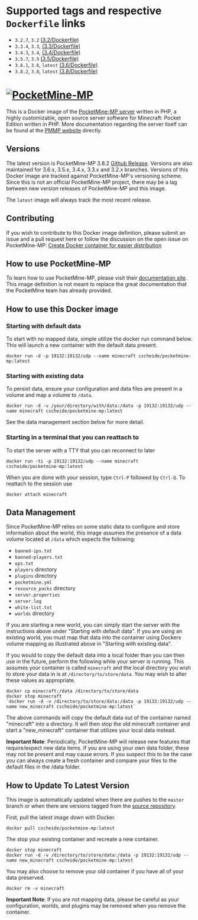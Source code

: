 # Supported tags and respective `Dockerfile` links

* `3.2.7`, `3.2` [(3.2/Dockerfile)](https://github.com/crscheid/pocketmine-mp/blob/master/3.2/Dockerfile)
* `3.3.4`, `3.3`, [(3.3/Dockerfile)](https://github.com/crscheid/pocketmine-mp/blob/master/3.3/Dockerfile)
* `3.4.3`, `3.4`, [(3.4/Dockerfile)](https://github.com/crscheid/pocketmine-mp/blob/master/3.4/Dockerfile)
* `3.5.7`, `3.5` [(3.5/Dockerfile)](https://github.com/crscheid/pocketmine-mp/blob/master/3.5/Dockerfile)
* `3.6.1`, `3.6`, `latest` [(3.6/Dockerfile)](https://github.com/crscheid/pocketmine-mp/blob/master/3.6/Dockerfile)
* `3.8.2`, `3.8`, `latest` [(3.8/Dockerfile)](https://github.com/crscheid/pocketmine-mp/blob/master/3.8/Dockerfile)

# [![PocketMine-MP](http://cdn.pocketmine.net/img/PocketMine-MP-h.png)](https://pmmp.io)


This is a Docker image of the [PocketMine-MP server](https://www.pmmp.io/) written in PHP, a highly customizable, open source server software for Minecraft: Pocket Edition written in PHP. More documentation regarding the server itself can be found at the [PMMP website](https://www.pmmp.io/) directly.

## Versions

The latest version is PocketMine-MP 3.8.2 [Github Release](https://github.com/pmmp/PocketMine-MP/releases/tag/3.8.2). Versions are also maintained for 3.6.x, 3.5.x, 3.4.x, 3.3.x and 3.2.x branches. Versions of this Docker image are tracked against PocketMine-MP's versioning scheme. Since this is not an official PocketMine-MP project, there may be a lag between new version releases of PocketMine-MP and this image.

The `latest` image will always track the most recent release.

## Contributing

If you wish to contribute to this Docker image definition, please submit an issue and a pull request here or follow the discussion on the open issue on PocketMine-MP:  [Create Docker container for easier distribution](https://github.com/pmmp/PocketMine-MP/issues/928)

## How to use PocketMine-MP

To learn how to use PocketMine-MP, please visit their [documentation site](http://pmmp.readthedocs.org/). This image definition is not meant to replace the great documentation that the PocketMine team has already provided.

## How to use this Docker image

### Starting with default data

To start with no mapped data, simple utilize the docker run command below. This will launch a new container with the default data present.

`docker run -d -p 19132:19132/udp --name minecraft cscheide/pocketmine-mp:latest`

### Starting with existing data

To persist data, ensure your configuration and data files are present in a volume and map a volume to `/data`.

`docker run -d -v /your/directory/with/data:/data -p 19132:19132/udp --name minecraft cscheide/pocketmine-mp:latest`

See the data management section below for more detail.

### Starting in a terminal that you can reattach to

To start the server with a TTY that you can reconnect to later

`docker run -ti -p 19132:19132/udp --name minecraft cscheide/pocketmine-mp:latest`

When you are done with your session, type `Ctrl-P` followed by `Ctrl-Q`. To reattach to the session use

`docker attach minecraft`

## Data Management

Since PocketMine-MP relies on some static data to configure and store information about the world, this image assumes the presence of a data volume located at `/data` which expects the following:

* `banned-ips.txt`
* `banned-players.txt`
* `ops.txt`
* `players` directory
* `plugins` directory
* `pocketmine.yml`
* `resource_packs` directory
* `server.properties`
* `server.log`
* `white-list.txt`
* `worlds` directory

If you are starting a new world, you can simply start the server with the instructions above under "Starting with default data". If you are using an existing world, you must map that data into the container using Dockers volume mapping as illustrated above in "Starting with existing data".

If you would to copy the default data into a local folder than you can then use in the future, perform the following while your server is running. This assumes your container is called `minecraft` and the local directory you wish to store your data in is at `/directory/to/store/data`. You may wish to alter these values as appropriate.

```
docker cp minecraft:/data /directory/to/store/data
docker stop minecraft
`docker run -d -v /directory/to/store/data:/data -p 19132:19132/udp --name new_minecraft cscheide/pocketmine-mp:latest`
```

The above commands will copy the default data out of the container named "minecraft" into a directory. It will then stop the old minecraft container and start a "new_minecraft" container that utilizes your local data instead.

**Important Note**: Periodically, PocketMine-MP will release new features that require/expect new data items. If you are using your own data folder, these may not be present and may cause errors. If you suspect this to be the case you can always create a fresh container and compare your files to the default files in the /data folder.

## How to Update To Latest Version

This image is automatically updated when there are pushes to the `master` branch or when there are versions tagged from the [source repository](https://github.com/crscheid/pocketmine-mp).

First, pull the latest image down with Docker.

```
docker pull cscheide/pocketmine-mp:latest
```

The stop your existing container and recreate a new container.

```
docker stop minecraft
docker run -d -v /directory/to/store/data:/data -p 19132:19132/udp --name new_minecraft cscheide/pocketmine-mp:latest
```

You may also choose to remove your old container if you have all of your data preserved.

```
docker rm -v minecraft
```

**Important Note**: If you are not mapping data, please be careful as your configuration, worlds, and plugins may be removed when you remove the container.
